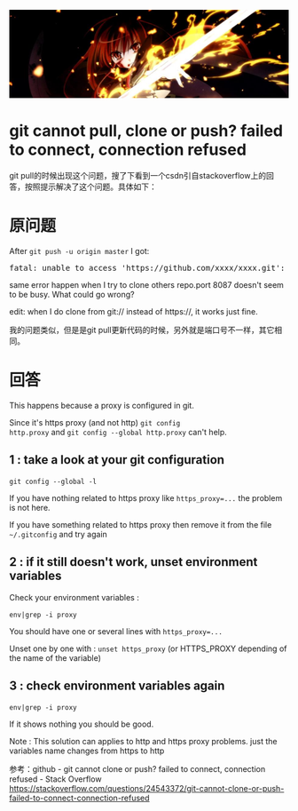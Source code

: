 [![header](../../../assets/header33.jpg)](https://yuenshome.github.io)

# git cannot pull, clone or push? failed to connect, connection refused

git pull的时候出现这个问题，搜了下看到一个csdn引自stackoverflow上的回答，按照提示解决了这个问题。具体如下：
<h1>原问题</h1>
After <code>git push -u origin master</code> I got:
<pre class="lang:sh decode:true">fatal: unable to access 'https://github.com/xxxx/xxxx.git': Failed to connect to 127.0.0.1 port 8087: Connection refused</pre>
same error happen when I try to clone others repo.port 8087 doesn't seem to be busy. What could go wrong?

edit: when I do clone from git:// instead of https://, it works just fine.

我的问题类似，但是是git pull更新代码的时候，另外就是端口号不一样，其它相同。<!--more-->
<h1>回答</h1>
This happens because a proxy is configured in git.

Since it's https proxy (and not http) <code>git config http.proxy</code> and <code>git config --global http.proxy</code> can't help.
<h2>1 : take a look at your git configuration</h2>
<pre><code>git config --global -l
</code></pre>
If you have nothing related to https proxy like <code>https_proxy=...</code> the problem is not here.

If you have something related to https proxy then remove it from the file <code>~/.gitconfig</code> and try again
<h2>2 : if it still doesn't work, unset environment variables</h2>
Check your environment variables :
<pre><code>env|grep -i proxy  
</code></pre>
You should have one or several lines with <code>https_proxy=...</code>

Unset one by one with : <code>unset https_proxy</code> (or HTTPS_PROXY depending of the name of the variable)
<h2>3 : check environment variables again</h2>
<code>env|grep -i proxy</code>

If it shows nothing you should be good.

Note : This solution can applies to http and https proxy problems. just the variables name changes from https to http

参考：github - git cannot clone or push? failed to connect, connection refused - Stack Overflow
https://stackoverflow.com/questions/24543372/git-cannot-clone-or-push-failed-to-connect-connection-refused
